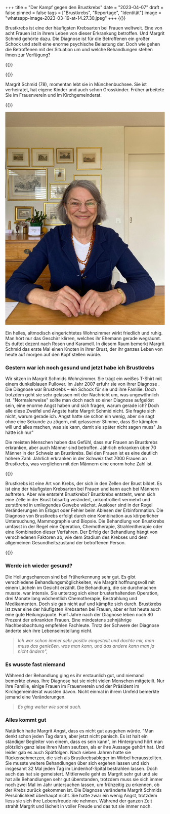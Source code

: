 +++
title = "Der Kampf gegen den Brustkrebs"
date = "2023-04-07"
draft = false
pinned = false
tags = ["Brustkrebs", "Reportage", "Identität"]
image = "whatsapp-image-2023-03-19-at-14.27.30.jpeg"
+++
{{<lead>}}

Brustkrebs ist eine der häufigsten Krebsarten bei Frauen weltweit. Eine von acht Frauen ist in ihrem Leben von dieser Erkrankung betroffen. Und Margrit Schmid gehörte dazu. Die Diagnose ist für die Betroffenen ein großer Schock und stellt eine enorme psychische Belastung dar. Doch wie gehen die Betroffenen mit der Situation um und welche Behandlungen stehen ihnen zur Verfügung?

{{</lead>}}

{{<box>}}

Margrit Schmid (78), momentan lebt sie in Münchenbuchsee. Sie ist verheiratet, hat eigene Kinder und auch schon Grosskinder. Früher arbeitete Sie im Frauenverein und im Kirchgemeinderat. 

{{</box>}}

![Margrit Schmid](whatsapp-image-2023-03-19-at-14.27.30.jpeg)

Ein helles, altmodisch eingerichtetes Wohnzimmer wirkt friedlich und ruhig. Man hört nur das Geschirr klirren, welches ihr Ehemann gerade wegräumt. Es duftet dezent nach Rosen und Karamell. In diesem Raum bemerkt Margrit Schmid das erste Mal einen Knoten in ihrer Brust, der ihr ganzes Leben von heute auf morgen auf den Kopf stellen würde.

### Gestern war ich noch gesund und jetzt habe ich Brustkrebs

Wir sitzen in Margrit Schmids Wohnzimmer. Sie trägt ein weißes T-Shirt mit einem dunkelblauen Pullover. Im Jahr 2007 erfuhr sie von ihrer Diagnose . Die Diagnose war Brustkrebs – ein Schock für sie und ihre Familie. Doch trotzdem geht sie sehr gelassen mit der Nachricht um, was ungewöhnlich ist. "Normalerweise" sollte man doch nach so einer Diagnose aufgelöst sein, eine enorme Angst haben und sich fragen, warum gerade ich? Doch alle diese Zweifel und Ängste hatte Margrit Schmid nicht. Sie fragte sich nicht, warum gerade ich. Angst hatte sie schon ein wenig, aber sie sagt ohne eine Sekunde zu zögern, mit gelassener Stimme, dass Sie kämpfen will und alles machen, was sie kann, damit sie später nicht sagen muss" Ja hätte ich nur" 

Die meisten Menschen haben das Gefühl, dass nur Frauen an Brustkrebs erkranken, aber auch Männer sind betroffen. Jährlich erkranken über 70 Männer in der Schweiz an Brustkrebs. Bei den Frauen ist es eine deutlich höhere Zahl: Jährlich erkranken in der Schweiz fast 7000 Frauen an Brustkrebs, was verglichen mit den Männern eine enorm hohe Zahl ist. 

{{<box>}}

Brustkrebs ist eine Art von Krebs, der sich in den Zellen der Brust bildet. Es ist eine der häufigsten Krebsarten bei Frauen und kann auch bei Männern auftreten. Aber wie entsteht Brustkrebs? Brustkrebs entsteht, wenn sich eine Zelle in der Brust bösartig verändert, unkontrolliert vermehrt und zerstörend in umliegendes Gewebe wächst. Auslöser sind in der Regel Veränderungen im Erbgut oder Fehler beim Ablesen der Erbinformation. Die Diagnose von Brustkrebs erfolgt durch eine Kombination aus körperlicher Untersuchung, Mammographie und Biopsie. Die Behandlung von Brustkrebs umfasst in der Regel eine Operation, Chemotherapie, Strahlentherapie oder eine Kombination dieser Verfahren. Der Erfolg der Behandlung hängt von verschiedenen Faktoren ab, wie dem Stadium des Krebses und dem allgemeinen Gesundheitszustand der betroffenen Person.

{{</box>}}

### Werde ich wieder gesund?

Die Heilungschancen sind bei Früherkennung sehr gut. Es gibt verschiedene Behandlungsmöglichkeiten, wie Margrit hoffnungsvoll mit einem Lächeln im Gesicht erzählt. Die Behandlung, die sie durchmachen musste, war intensiv. Sie unterzog sich einer brusterhaltenden Operation, drei Monate lang wöchentlich Chemotherapie, Bestrahlung und Medikamenten. Doch sie gab nicht auf und kämpfte sich durch. Brustkrebs ist zwar eine der häufigsten Krebsarten bei Frauen, aber er hat heute auch eine gute Heilungsquote. Fünf Jahre nach der Diagnose leben noch 80 Prozent der erkrankten Frauen. Eine mindestens zehnjährige Nachbeobachtung empfehlen Fachleute. Trotz der Schwere der Diagnose änderte sich ihre Lebenseinstellung nicht.

>  *Ich war schon immer sehr positiv eingestellt und dachte mir, man muss das genießen, was man kann, und das andere kann man ja nicht ändern",* 

### Es wusste fast niemand

Während der Behandlung ging es ihr erstaunlich gut, und niemand bemerkte etwas. Ihre Diagnose hat sie nicht vielen Menschen mitgeteilt. Nur ihre Familie, einige Frauen im Frauenverein und der Präsident im Kirchgemeinderat wussten davon. Nicht einmal in ihrem Umfeld bemerkte jemand eine Veränderungen. 

> *Es ging weiter wie sonst auch.*

### Alles kommt gut

Natürlich hatte Margrit Angst, dass es nicht gut ausgehen würde. "Man denkt schon jeden Tag daran, aber jetzt nicht panisch. Es ist halt ein ständiger Begleiter von einem, dass es sein kann", im Hintergrund hört man plötzlich ganz leise ihren Mann seufzen, als er ihre Aussage gehört hat. Und leider gab es auch Spätfolgen. Nach sieben Jahren hatte sie Rückenschmerzen, die sich als Brustkrebsableger im Wirbel herausstellten. Sie musste weitere Behandlungen über sich ergehen lassen und sich insgesamt 32 Mal jeden Tag im Lindenhof-Spital bestrahlen lassen. Doch auch das hat sie gemeistert. Mittlerweile geht es Margrit sehr gut und sie hat alle Behandlungen sehr gut überstanden, trotzdem muss sie sich immer noch zwei Mal im Jahr untersuchen lassen, um frühzeitig zu erkennen, ob der Krebs zurück gekommen ist. Die Diagnose veränderte Margrit Schmids Persönlichkeit überhaupt nicht. Sie hatte zwar ein wenig Angst, trotzdem liess sie sich ihre Lebensfreude nie nehmen. Während der ganzen Zeit strahlt Margrit und lächelt in voller Freude und das tut sie immer noch.